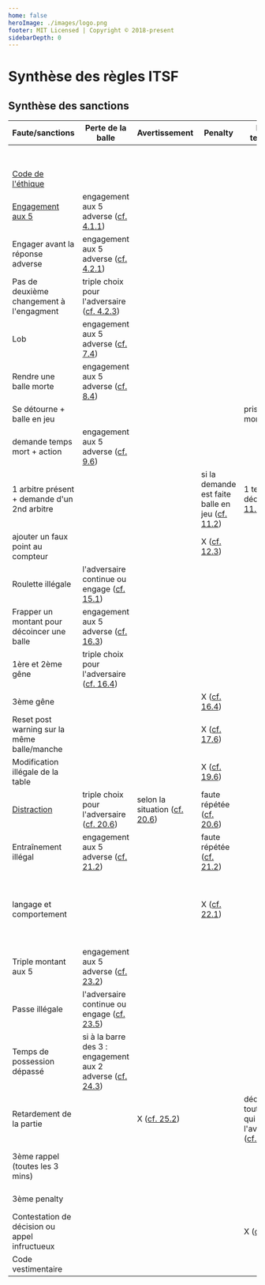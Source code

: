 ```yaml
---
home: false
heroImage: ./images/logo.png
footer: MIT Licensed | Copyright © 2018-present
sidebarDepth: 0
---
```


<!-- ![logo_ffft](http://www.ffft.fr/sites/all/themes/ffft/images/site_logo_tablet.png) -->

# Synthèse des règles ITSF

## Synthèse des sanctions

| Faute/sanctions                               | Perte de la balle                                         | Avertissement                 | Penalty                                         | Perte de temps mort                                            | perte de manche                                    | Perte du match |
| --------------------------------------------- | --------------------------------------------------------- | ----------------------------- | ----------------------------------------------- | -------------------------------------------------------------- | -------------------------------------------------- | -------------- |
|                                               |                                                           |                               |                                                 |                                                                | infraction x2                                      | infraction x3  |
| [Code de l'éthique](./rules/code.md)                             |                                                           |                               |                                                 |                                                                | X                                                  | X              |
| [Engagement aux 5](./rules/engagement.md)                              | engagement aux 5 adverse ([cf. 4.1.1](./rules/engagement.md#_4-1))                      |                               |                                                 |                                                                |                                                    |                |
| Engager avant la réponse adverse              | engagement aux 5 adverse ([cf. 4.2.1](./rules/engagement.md#_4-2-1))                      |                               |                                                 |                                                                |                                                    |                |
| Pas de deuxième changement à l'engagment      | triple choix pour l'adversaire ([cf. 4.2.3](./rules/engagement.md#_4-2-3))                |                               |                                                 |                                                                |                                                    |                |
| Lob                                           | engagement aux 5 adverse ([cf. 7.4](./rules/balle-sortie.md#_7-4))                        |                               |                                                 |                                                                |                                                    |                |
| Rendre une balle morte                        | engagement aux 5 adverse ([cf. 8.4](./rules/balle-immo.md#_8-4))                        |                               |                                                 |                                                                |                                                    |                |
| Se détourne + balle en jeu                    |                                                           |                               |                                                 | prise de temps mort ([cf. 9.4](./rules/temps-mort.md#_9-4))                                  |                                                    |                |
| demande temps mort + action                   | engagement aux 5 adverse ([cf. 9.6](./rules/temps-mort.md#_9-6))                        |                               |                                                 |                                                                |                                                    |                |
| 1 arbitre présent + demande d'un 2nd arbitre  |                                                           |                               | si la demande est faite balle en jeu ([cf. 11.2](./rules/temps-officiel.md#_11-2)) | 1 temps décompté ([cf. 11.2](./rules/temps-officiel.md#_11-2))                                    |                                                    |                |
| ajouter un faux point au compteur             |                                                           |                               | X ([cf. 12.3](./rules/point-marque.md#_12-3))                                    |                                                                |                                                    |                |
| Roulette illégale                             | l'adversaire continue ou engage ([cf. 15.1](./rules/roulettes.md#_15-1))                |                               |                                                 |                                                                |                                                    |                |
| Frapper un montant pour décoincer une balle   | engagement aux 5 adverse ([cf. 16.3](./rules/genes.md#_16-3))                       |                               |                                                 |                                                                |                                                    |                |
| 1ère et 2ème gêne                             | triple choix pour l'adversaire ([cf. 16.4](./rules/genes.md#_16-4))                 |                               |                                                 |                                                                |                                                    |                |
| 3ème gêne                                     |                                                           |                               | X ([cf. 16.4](./rules/genes.md#_16-4))                                    |                                                                |                                                    |                |
| Reset post warning sur la même balle/manche   |                                                           |                               | X ([cf. 17.6](./rules/reset.md#_17-6))                                    |                                                                |                                                    |                |
| Modification illégale de la table             |                                                           |                               | X ([cf. 19.6](./rules/modif-table.md#_19-6))                                    |                                                                |                                                    |                |
| [Distraction](./rules/distraction.md)                                   | triple choix pour l'adversaire ([cf. 20.6](./rules/distraction.md#_20-6))                 | selon la situation ([cf. 20.6](./rules/distraction.md#_20-6)) | faute répétée ([cf. 20.6](./rules/distraction.md#_20-6))                        |                                                                |                                                    |                |
| Entraînement illégal                          | engagement aux 5 adverse ([cf. 21.2](./rules/entrainement.md#_21-2))                       |                               | faute répétée ([cf. 21.2](./rules/entrainement.md#_21-2))                        |                                                                |                                                    |                |
| langage et comportement                       |                                                           |                               | X ([cf. 22.1](./rules/comportement.md#_22-1))                                    |                                                                | faute répétée voir expulsion du tournoi ([cf. 22.2](./rules/comportement.md#_22-2)) |                |
| Triple montant aux 5                          | engagement aux 5 adverse ([cf. 23.2](./rules/passes.md#_23-2))                       |                               |                                                 |                                                                |                                                    |                |
| Passe illégale                                | l'adversaire continue ou engage ([cf. 23.5](./rules/passes.md#_23-5))                |                               |                                                 |                                                                |                                                    |                |
| Temps de possession dépassé                   | si à la barre des 3 : engagement aux 2 adverse ([cf. 24.3](./rules/temps-possession.md#_24-3)) |                               |                                                 |                                                                |                                                    |                |
| Retardement de la partie                      |                                                           | X ([cf. 25.2](./rules/retard.md#_25-2))                  |                                                 | décompté toutes les 10s qui suivent l'avertissement ([cf. 25.2](./rules/retard.md#_25-2)) |                                                    |                |
| 3ème rappel (toutes les 3 mins)               |                                                           |                               |                                                 |                                                                | décompté toutes les 3mins ([cf. 26.1](./rules/rappel-forfait.md#_26-1))               | X ([cf. 26](./rules/rappel-forfait.md#_26))     |
| 3ème penalty                                  |                                                           |                               |                                                 |                                                                |                                                    | X ([cf. 27.7](./rules/penalty.md#_27-7))   |
| Contestation de décision ou appel infructueux |                                                           |                               |                                                 | X ([cf. 28.3](./rules/decisions.md#_28-3))                                                   |                                                    |                |
| Code vestimentaire                            |                                                           |                               |                                                 |                                                                | X ([cf. 29.4](./rules/tenue.md#_29-4))                                       | X ([cf. 29.4](./rules/tenue.md#_29-4))   |

